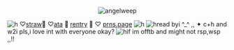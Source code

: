 <p align="center"> <img src="https://komarev.com/ghpvc/?username=angelweep&label=　　herrscherofhuman　🌸　　　&color=fae8ed&style=flat" alt="angelweep" />


![h](https://files.catbox.moe/qjyved.jpg)
♡[straw](https://foretnoir.straw.page)🍩
♡[ata](https://elysianrealmego.atabook.org/)
🧁
[rentry](https://rentry.co/foretnoir)
🍰
♡ [prns.page](https://en.pronouns.page/@foretnoir_)
![h](https://files.catbox.moe/dtv0vh.jpg)
![h](https://files.catbox.moe/q8fv3y.GIF)read byi ^_^ ,, ✦ c+h and w2i pls,i love int with everyone okay?
![h](https://files.catbox.moe/q8fv3y.GIF)if im offtb and might not rsp,wsp ,,!!